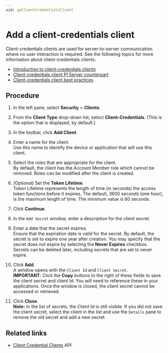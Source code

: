 ```yaml
---
uid: gpClientCredentialsClient
---
```

# Add a client-credentials client

Client-credentials clients are used for server-to-server communication where no user interaction is required. See the following topics for more information about client-credentials clients:

- [Introduction to client-credentials clients](xref:ccClients#client-credentials-client)
- [Client-credentials client PI Server counterpart](xref:ccClients#client-credentials-pi-server)
- [Client-credentials client best practices](xref:ccClients#client-credentials-bp)

## Procedure

1. In the left pane, select **Security** > **Clients**.

1. From the **Client Type** drop-down list, select **Client-Credentials**. (This is the option that is displayed, by default.)

1. In the toolbar, click **Add Client**.

1. Enter a name for the client.  
   Use this name to identify the device or application that will use this client.

1. Select the roles that are appropriate for the client.  
   By default, the client has the Account Member role which cannot be removed. Roles can be modified after the client is created.

1. (Optional) Set the **Token Lifetime**.  
   Token Lifetime represents the length of time (in seconds) the access token functions before it expires. The default, 3600 seconds (one hour), is the maximum length of time. The minimum value is 60 seconds.

1. Click **Continue**.

1. In the `Add Secret` window, enter a description for the client secret.

1. Enter a date that the secret expires.  
   Ensure that the expiration date is valid for the secret. By default, the secret is set to expire one year after creation. You may specify that the secret does not expire by selecting the **Never Expires** checkbox. Secrets can be deleted later, including secrets that are set to never expire.

1. Click **Add**.  
   A window opens with the `Client Id` and `Client Secret`.  
   **IMPORTANT**:  Click the **Copy** buttons to the right of these fields to save the client secret and client Id. You will need to reference these in your applications. Once the window is closed, the client secret cannot be accessed or retrieved.
   
1. Click **Close**.  
   **Note:** In the list of secrets, the Client Id is still visible. If you did not save the client secret, select the client in the list and use the `Details` pane to remove the old secret and add a new secret.

## Related links

- [Client Credential Clients](xref:identityClientCredentialClient) API